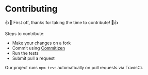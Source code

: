 # Contributing

:+1::tada: First off, thanks for taking the time to contribute! :tada::+1:

Steps to contribute:

- Make your changes on a fork
- Commit using [Commitizen](https://github.com/commitizen/cz-cli)
- Run the tests
- Submit pull a request

Our project runs `npm test` automatically on pull requests via TravisCi.
